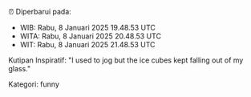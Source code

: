 ⏰ Diperbarui pada:
- WIB: Rabu, 8 Januari 2025 19.48.53 UTC
- WITA: Rabu, 8 Januari 2025 20.48.53 UTC
- WIT: Rabu, 8 Januari 2025 21.48.53 UTC

Kutipan Inspiratif:
"I used to jog but the ice cubes kept falling out of my glass."


Kategori: funny


